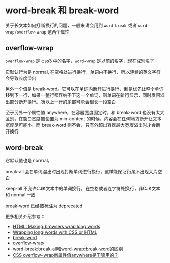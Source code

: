 # word-break 和 break-word

关于长文本如何打断换行的问题，一般来讲会用到 `word-break` 或者 `word-wrap/overflow-wrap` 这两个属性

## overflow-wrap

`overflow-wrap` 是 css3 中的名字，`word-wrap` 是以前的名字，现在成别名了

它默认行为是 normal, 在空格处进行换行，单词内不换行，所以连续的英文字符会导致长度溢出

另外一个值是 break-word。它可以在单词内断开进行换行，但是优先让整个单词移到下一行，如果一整行都容纳不下这一个单词，则单词在新行显示，同时发问溢出部分断开换行。所以上一行的尾部可能会很长一段空白

至于另外一个属性值 anywhere，在容器宽度固定时，和 break-word 也没有太大区别，在窗口宽度被设置为 min-content 的时候，内容会在任何地方断开让文本宽度尽可能小。而 break-word 则不会，只有外超出容器最大宽度溢出时才会断开换行

## word-break

它默认值也是 normal，

break-all 会在单词溢出时出现打断单词进行换行，这样能保证行尾不出现大片空白

keep-all 不允许CJK文本中的单词换行，在空格或者连字符处换行，非CJK文本和 normal 一致

break-word 已经被标注为 deprecated



更多相关介绍参考：

- [HTML: Making browsers wrap long words](https://makandracards.com/makandra/47957-html-making-browsers-wrap-long-words)
- [Wrapping long words with CSS or HTML](https://www.cjcid.com/articles/wrapping-long-words-css-html/)
- [break-word](https://developer.mozilla.org/en-US/docs/Web/CSS/word-break)
- [overflow-wrap](https://developer.mozilla.org/en-US/docs/Web/CSS/overflow-wrap)
- [word-break:break-all和word-wrap:break-word的区别](https://www.zhangxinxu.com/wordpress/2015/11/diff-word-break-break-all-word-wrap-break-word/)
- [CSS overflow-wrap新属性值anywhere是干嘛用的？](https://www.zhangxinxu.com/wordpress/2020/03/css-overflow-wrap-anywhere/)



